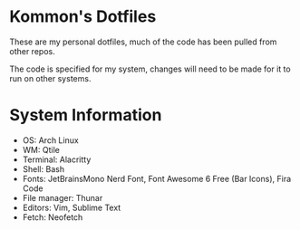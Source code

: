 # Kommon's Dotfiles

These are my personal dotfiles, much of the code has been pulled from other repos.

The code is specified for my system, changes will need to be made for it to run on other systems.

# System Information

- OS: Arch Linux 
- WM: Qtile
- Terminal: Alacritty
- Shell: Bash
- Fonts: JetBrainsMono Nerd Font, Font Awesome 6 Free (Bar Icons), Fira Code
- File manager: Thunar
- Editors: Vim, Sublime Text
- Fetch: Neofetch
